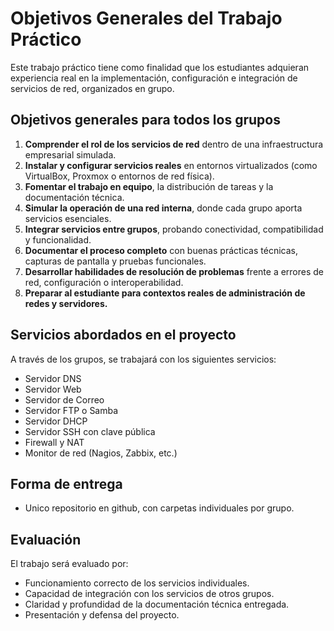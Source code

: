# Objetivos Generales del Trabajo Práctico

Este trabajo práctico tiene como finalidad que los estudiantes adquieran experiencia real en la implementación, configuración e integración de servicios de red, organizados en grupo.

##  Objetivos generales para todos los grupos

1. **Comprender el rol de los servicios de red** dentro de una infraestructura empresarial simulada.
2. **Instalar y configurar servicios reales** en entornos virtualizados (como VirtualBox, Proxmox o entornos de red física).
3. **Fomentar el trabajo en equipo**, la distribución de tareas y la documentación técnica.
4. **Simular la operación de una red interna**, donde cada grupo aporta servicios esenciales.
5. **Integrar servicios entre grupos**, probando conectividad, compatibilidad y funcionalidad.
6. **Documentar el proceso completo** con buenas prácticas técnicas, capturas de pantalla y pruebas funcionales.
7. **Desarrollar habilidades de resolución de problemas** frente a errores de red, configuración o interoperabilidad.
8. **Preparar al estudiante para contextos reales de administración de redes y servidores.**

## Servicios abordados en el proyecto

A través de los grupos, se trabajará con los siguientes servicios:
- Servidor DNS
- Servidor Web
- Servidor de Correo
- Servidor FTP o Samba
- Servidor DHCP
- Servidor SSH con clave pública
- Firewall y NAT
- Monitor de red (Nagios, Zabbix, etc.)
## Forma de entrega
- Unico repositorio en github, con carpetas individuales por grupo.

## Evaluación 
El trabajo será evaluado por:
- Funcionamiento correcto de los servicios individuales.
- Capacidad de integración con los servicios de otros grupos.
- Claridad y profundidad de la documentación técnica entregada.
- Presentación y defensa del proyecto.
